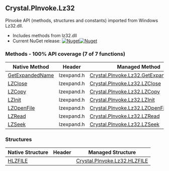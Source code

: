 ## Crystal.PInvoke.Lz32  
PInvoke API (methods, structures and constants) imported from Windows Lz32.dll.

- Includes methods from lz32.dll  
- Current NuGet release: [![Nuget](https://img.shields.io/nuget/v/Crystal.PInvoke.Lz32?logo=nuget&style=flat-square)![Nuget](https://img.shields.io/nuget/dt/Crystal.PInvoke.Lz32?label=%20&style=flat-square)](https://www.nuget.org/packages/Crystal.PInvoke.Lz32)  
### Methods - 100% API coverage (7 of 7 functions)  
Native Method | Header | Managed Method  
--- | --- | ---  
[GetExpandedName](https://www.google.com/search?num=5&q=GetExpandedNameA+site%3Adocs.microsoft.com) | lzexpand.h | [Crystal.PInvoke.Lz32.GetExpandedName](https://github.com/dahall/Crystal/search?l=C%23&q=GetExpandedName)  
[LZClose](https://www.google.com/search?num=5&q=LZClose+site%3Adocs.microsoft.com) | lzexpand.h | [Crystal.PInvoke.Lz32.LZClose](https://github.com/dahall/Crystal/search?l=C%23&q=LZClose)  
[LZCopy](https://www.google.com/search?num=5&q=LZCopy+site%3Adocs.microsoft.com) | lzexpand.h | [Crystal.PInvoke.Lz32.LZCopy](https://github.com/dahall/Crystal/search?l=C%23&q=LZCopy)  
[LZInit](https://www.google.com/search?num=5&q=LZInit+site%3Adocs.microsoft.com) | lzexpand.h | [Crystal.PInvoke.Lz32.LZInit](https://github.com/dahall/Crystal/search?l=C%23&q=LZInit)  
[LZOpenFile](https://www.google.com/search?num=5&q=LZOpenFileA+site%3Adocs.microsoft.com) | lzexpand.h | [Crystal.PInvoke.Lz32.LZOpenFile](https://github.com/dahall/Crystal/search?l=C%23&q=LZOpenFile)  
[LZRead](https://www.google.com/search?num=5&q=LZRead+site%3Adocs.microsoft.com) | lzexpand.h | [Crystal.PInvoke.Lz32.LZRead](https://github.com/dahall/Crystal/search?l=C%23&q=LZRead)  
[LZSeek](https://www.google.com/search?num=5&q=LZSeek+site%3Adocs.microsoft.com) | lzexpand.h | [Crystal.PInvoke.Lz32.LZSeek](https://github.com/dahall/Crystal/search?l=C%23&q=LZSeek)  
### Structures  
Native Structure | Header | Managed Structure  
--- | --- | ---  
[HLZFILE](https://www.google.com/search?num=5&q=HLZFILE+site%3Adocs.microsoft.com) |  | [Crystal.PInvoke.Lz32.HLZFILE](https://github.com/dahall/Crystal/search?l=C%23&q=HLZFILE)  
